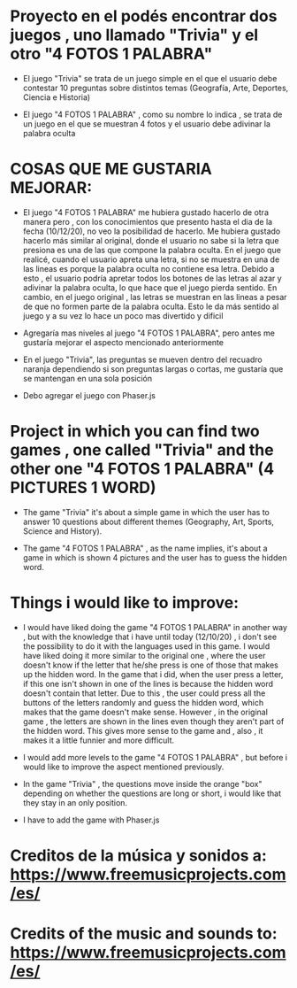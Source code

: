 # Proyecto en el podés encontrar dos juegos , uno llamado "Trivia" y el otro "4 FOTOS 1 PALABRA"

- El juego "Trivia" se trata de un juego simple en el que el usuario debe contestar 10 preguntas sobre distintos temas (Geografía, Arte, Deportes, Ciencia e Historia)

- El juego "4 FOTOS 1 PALABRA" , como su nombre lo indica , se trata de un juego en el que se muestran 4 fotos y el usuario debe adivinar la palabra oculta


# COSAS QUE ME GUSTARIA MEJORAR:

- El juego "4 FOTOS 1 PALABRA" me hubiera gustado hacerlo de otra manera pero , con los conocimientos que presento hasta el dia de la fecha (10/12/20), no veo la posibilidad de hacerlo. Me hubiera gustado hacerlo más similar al original, donde el usuario no sabe si la letra que presiona es una de las que compone la palabra oculta. En el juego que realicé, cuando el usuario apreta una letra, si no se muestra en una de las lineas es porque la palabra oculta no contiene esa letra. Debido a esto , el usuario podría apretar todos los botones de las letras al azar y adivinar la palabra oculta, lo que hace que el juego pierda sentido. En cambio, en el juego original , las letras se muestran en las lineas a pesar de que no formen parte de la palabra oculta. Esto le da más sentido al juego y a su vez lo hace un poco mas divertido y dificil

- Agregaría mas niveles al juego "4 FOTOS 1 PALABRA", pero antes me gustaría mejorar el aspecto mencionado anteriormente

- En el juego "Trivia", las preguntas se mueven dentro del recuadro naranja dependiendo si son preguntas largas o cortas, me gustaría que se mantengan en una sola posición

- Debo agregar el juego con Phaser.js


# Project in which you can find two games , one called "Trivia" and the other one "4 FOTOS 1 PALABRA" (4 PICTURES 1 WORD) 

- The game "Trivia" it's about a simple game in which the user has to answer 10 questions about different themes (Geography, Art, Sports, Science and History).

- The game "4 FOTOS 1 PALABRA" , as the name implies, it's about a game in which is shown 4 pictures and the user has to guess the hidden word.


# Things i would like to improve:

- I would have liked doing the game "4 FOTOS 1 PALABRA" in another way , but with the knowledge that i have until today (12/10/20) , i don't see the possibility to do it with the languages used in this game. I would have liked doing it more similar to the original one , where the user doesn't know if the letter that he/she press is one of those that makes up the hidden word. In the game that i did, when the user press a letter, if this one isn't shown in one of the lines is because the hidden word doesn't contain that letter. Due to this , the user could press all the buttons of the letters randomly and guess the hidden word, which makes that the game doesn't make sense. However , in the original game , the letters are shown in the lines even though they aren't part of the hidden word. This gives more sense to the game and , also , it makes it a little funnier and more difficult.

- I would add more levels to the game "4 FOTOS 1 PALABRA" , but before i would like to improve the aspect mentioned previously.

- In the game "Trivia" , the questions move inside the orange "box" depending on whether the questions are long or short, i would like that they stay in an only position.

- I have to add the game with Phaser.js


# Creditos de la música y sonidos a: https://www.freemusicprojects.com/es/ 

# Credits of the music and sounds to: https://www.freemusicprojects.com/es/
